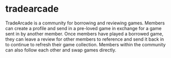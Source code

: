 # tradearcade
TradeArcade is a community for borrowing and reviewing games. Members can create a profile and send in a pre-loved game in exchange for a game sent in by another member. Once members have played a borrowed game, they can leave a review for other members to reference and send it back in to continue to refresh their game collection. Members within the community can also follow each other and swap games directly. 
